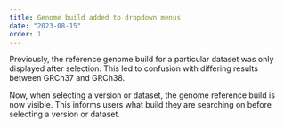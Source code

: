 ```yaml
---
title: Genome build added to dropdown menus
date: "2023-08-15"
order: 1
---
```



Previously, the reference genome build for a particular dataset was only displayed after selection. This led to confusion with differing results between GRCh37 and GRCh38. 

Now, when selecting a version or dataset, the genome reference build is now visible. This informs users what build they are searching on before selecting a version or dataset. 


<!-- end_excerpt -->
